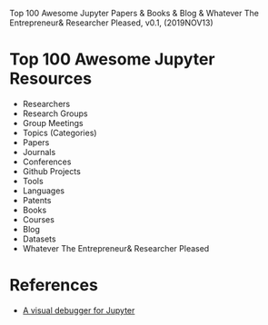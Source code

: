 Top 100 Awesome Jupyter Papers & Books & Blog & Whatever The Entrepreneur& Researcher Pleased, v0.1, 
(2019NOV13)

# Top 100 Awesome Jupyter Resources
+ Researchers
+ Research Groups
+ Group Meetings
+ Topics (Categories)
+ Papers
+ Journals
+ Conferences
+ Github Projects
+ Tools
+ Languages
+ Patents
+ Books
+ Courses
+ Blog
+ Datasets
+ Whatever The Entrepreneur& Researcher Pleased


# References 
+ [A visual debugger for Jupyter](https://blog.jupyter.org/a-visual-debugger-for-jupyter-914e61716559?gi=2d1de7972625)
